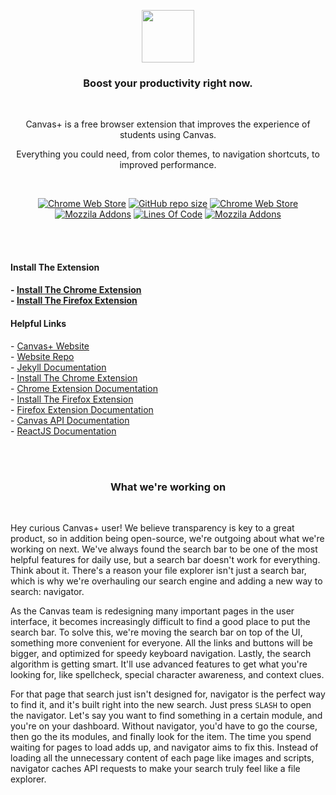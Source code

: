 <p align="center">
  <img width="84" src="https://s3.us-west-2.amazonaws.com/secure.notion-static.com/4992cb94-2baa-467e-b79c-cfc41a28972e/canvas-plus-favicon-active.png?X-Amz-Algorithm=AWS4-HMAC-SHA256&X-Amz-Credential=AKIAT73L2G45O3KS52Y5%2F20210919%2Fus-west-2%2Fs3%2Faws4_request&X-Amz-Date=20210919T025233Z&X-Amz-Expires=86400&X-Amz-Signature=25a856928d704ad0f27fd24f938dead06b6d65bfedce0e95264d406fb47782b7&X-Amz-SignedHeaders=host&response-content-disposition=filename%20%3D%22canvas-plus-favicon-active.png%22">
</p>
<h3 align="center">Boost your productivity right now.</h3>
<br>
<p align="center">Canvas+ is a free browser extension that improves the experience of students using Canvas.</p>
<p align="center">Everything you could need, from color themes, to navigation shortcuts, to improved performance.</p>

<br>
<p align="center">
<a href="https://chrome.google.com/webstore/detail/canvas%2B/kdkadcnebmokaadholinmnpjelphnghh"><img alt="Chrome Web Store" src="https://img.shields.io/chrome-web-store/users/kdkadcnebmokaadholinmnpjelphnghh?label=Chrome%20Users&color=important"></a>
<a href="https://www.github.com/canvasplus/extension"><img alt="GitHub repo size" src="https://img.shields.io/github/repo-size/canvasplus/extension"></a>
<a href="https://chrome.google.com/webstore/detail/canvas%2B/kdkadcnebmokaadholinmnpjelphnghh"><img alt="Chrome Web Store" src="https://img.shields.io/chrome-web-store/rating/kdkadcnebmokaadholinmnpjelphnghh?label=Chrome%20Rating"></a>
<br>  
<a href="https://addons.mozilla.org/en-US/firefox/addon/canvasplus/"><img alt="Mozzila Addons" src="https://img.shields.io/amo/users/canvasplus?color=orange&label=Firefox%20Users"></a>
<a href="https://www.github.com/canvasplus/extension"><img alt="Lines Of Code" src="https://img.shields.io/tokei/lines/github/canvasplus/extension"></a>
<a href="https://addons.mozilla.org/en-US/firefox/addon/canvasplus/"><img alt="Mozzila Addons" src="https://img.shields.io/amo/rating/canvasplus?label=Firefox%20Rating"></a>
</p>

<br><br>
  <h4>Install The Extension<h4>
- <a href="https://chrome.google.com/webstore/detail/canvas%2B/kdkadcnebmokaadholinmnpjelphnghh">Install The Chrome Extension</a><br>
- <a href="https://addons.mozilla.org/en-US/firefox/addon/canvasplus/">Install The Firefox Extension</a><br>
  
  <h4>Helpful Links</h4>
- <a href="https://canvasplus.adrwas.dev">Canvas+ Website</a><br>
- <a href="https://www.github.com/canvasplus/web">Website Repo</a><br>
- <a href="https://jekyllrb.com/docs/">Jekyll Documentation</a><br>
- <a href="https://chrome.google.com/webstore/detail/canvas%2B/kdkadcnebmokaadholinmnpjelphnghh">Install The Chrome Extension</a><br>
- <a href="https://developer.chrome.com/docs/extensions/">Chrome Extension Documentation</a><br>
- <a href="https://addons.mozilla.org/en-US/firefox/addon/canvasplus/">Install The Firefox Extension</a><br>
- <a href="https://developer.mozilla.org/en-US/docs/Mozilla/Add-ons/WebExtensions/">Firefox Extension Documentation</a><br>
- <a href="https://canvas.instructure.com/doc/api/">Canvas API Documentation</a><br>
- <a href="https://reactjs.org/docs/getting-started.html/">ReactJS Documentation</a>


</p>

<br><br>

<h3 align="center">What we're working on</h3>
<br>

Hey curious Canvas+ user! We believe transparency is key to a great product, so in addition being open-source, we're outgoing about what we're working on next. We've always found the search bar to be one of the most helpful features for daily use, but a search bar doesn't work for everything. Think about it. There's a reason your file explorer isn't just a search bar, which is why we're overhauling our search engine and adding a new way to search: navigator.
<br>

As the Canvas team is redesigning many important pages in the user interface, it becomes increasingly difficult to find a good place to put the search bar. To solve this, we're moving the search bar on top of the UI, something more convenient for everyone. All the links and buttons will be bigger, and optimized for speedy keyboard navigation. Lastly, the search algorithm is getting smart. It'll use advanced features to get what you're looking for, like spellcheck, special character awareness, and context clues.
<br>

For that page that search just isn't designed for, navigator is the perfect way to find it, and it's built right into the new search. Just press `SLASH` to open the navigator. Let's say you want to find something in a certain module, and you're on your dashboard. Without navigator, you'd have to go the course, then go the its modules, and finally look for the item. The time you spend waiting for pages to load adds up, and navigator aims to fix this. Instead of loading all the unnecessary content of each page like images and scripts, navigator caches API requests to make your search truly feel like a file explorer.

<br>
